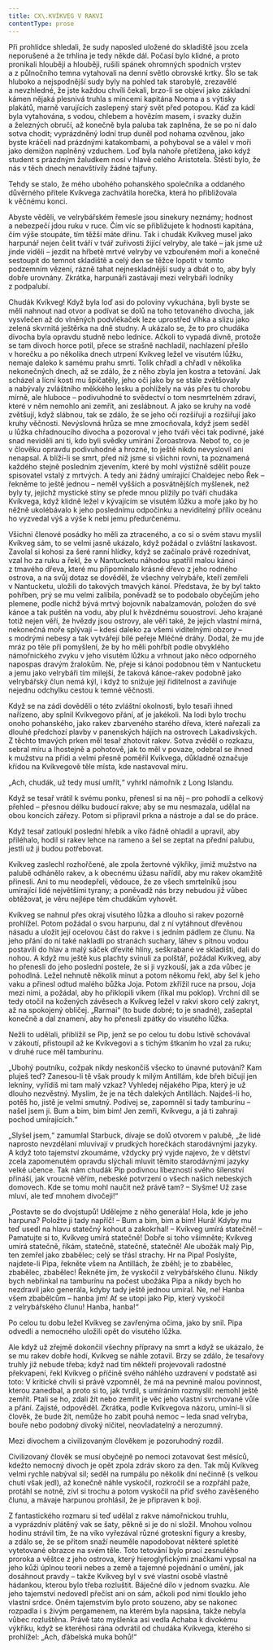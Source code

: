 ```yaml
---
title: CX\.KVÍKVEG V RAKVI
contentType: prose
---
```


<section>

Při prohlídce shledali, že sudy naposled uložené do skladiště jsou zcela neporušené a že trhlina je tedy někde dál. Počasí bylo klidné, a proto pronikali hlouběji a hlouběji, rušili spánek ohromných spodních vrstev a z půlnočního temna vytahovali na denní světlo obrovské krtky. Šlo se tak hluboko a nejspodnější sudy byly na pohled tak starobylé, zrezavělé a nevzhledné, že jste každou chvíli čekali, brzo-li se objeví jako základní kámen nějaká plesnivá truhla s mincemi kapitána Noema a s výtisky plakátů, marně varujících zaslepený starý svět před potopou. Káď za kádí byla vytahována, s vodou, chlebem a hovězím masem, i svazky dužin a železných obručí, až konečně byla paluba tak zaplněna, že se po ní dalo sotva chodit; vyprázdněný lodní trup duněl pod nohama ozvěnou, jako byste kráčeli nad prázdnými katakombami, a pohyboval se a válel v moři jako demižon naplněný vzduchem. Loď byla nahoře přetížena, jako když student s prázdným žaludkem nosí v hlavě celého Aristotela. Štěstí bylo, že nás v těch dnech nenavštívily žádné tajfuny.

Tehdy se stalo, že mého ubohého pohanského společníka a oddaného důvěrného přítele Kvíkvega zachvátila horečka, která ho přibližovala k věčnému konci.

Abyste věděli, ve velrybářském řemesle jsou sinekury neznámy; hodnost a nebezpečí jdou ruku v ruce. Čím víc se přibližujete k hodnosti kapitána, čím výše stoupáte, tím těžší máte dřinu. Tak i chudák Kvíkveg musel jako harpunář nejen čelit tváří v tvář zuřivosti žijící velryby, ale také – jak jsme už jinde viděli – jezdit na hřbetě mrtvé velryby ve vzbouřeném moři a konečně sestoupit do temnot skladiště a celý den se těžce lopotit v tomto podzemním vězení, rázně tahat nejneskladnější sudy a dbát o to, aby byly dobře urovnány. Zkrátka, harpunáři zastávají mezi velrybáři lodníky z podpalubí.

Chudák Kvíkveg! Když byla loď asi do poloviny vykuchána, byli byste se měli nahnout nad otvor a podívat se dolů na toho tetovaného divocha, jak vysvlečen až do vlněných podvlékaček leze uprostřed vlhka a slizu jako zelená skvrnitá ještěrka na dně studny. A ukázalo se, že to pro chudáka divocha byla opravdu studně nebo lednice. Ačkoli to vypadá divně, protože se tam divoch horce potil, přece se strašně nachladil, nachlazení přešlo v horečku a po několika dnech utrpení Kvíkveg ležel ve visutém lůžku, nemaje daleko k samému prahu smrti. Tolik chřadl a chřadl v několika nekonečných dnech, až se zdálo, že z něho zbyla jen kostra a tetování. Jak scházel a lícní kosti mu špičatěly, jeho oči jako by se stále zvětšovaly a nabývaly zvláštního měkkého lesku a pohlížely na vás přes tu chorobu mírně, ale hluboce – podivuhodné to svědectví o tom nesmrtelném zdraví, které v něm nemohlo ani zemřít, ani zeslábnout. A jako se kruhy na vodě zvětšují, když slábnou, tak se zdálo, že se jeho oči rozšiřují a rozšiřují jako kruhy věčnosti. Nevýslovná hrůza se mne zmocňovala, když jsem seděl u lůžka chřadnoucího divocha a pozoroval v jeho tváři věci tak podivné, jaké snad neviděli ani ti, kdo byli svědky umírání Zoroastrova. Neboť to, co je v člověku opravdu podivuhodné a hrozné, to ještě nikdo nevyslovil ani nenapsal. A blíží-li se smrt, před níž jsme si všichni rovni, ta poznamená každého stejně posledním zjevením, které by mohl výstižně sdělit pouze spisovatel vstalý z mrtvých. A tedy ani žádný umírající Chaldejec nebo Řek – řekněme to ještě jednou – neměl vyšších a posvátnějších myšlenek, než byly ty, jejichž mystické stíny se přede mnou plížily po tváři chudáka Kvíkvega, když klidně ležel v kývajícím se visutém lůžku a moře jako by ho něžně ukolébávalo k jeho poslednímu odpočinku a neviditelný příliv oceánu ho vyzvedal výš a výše k nebi jemu předurčenému.

Všichni členové posádky ho měli za ztraceného, a co si o svém stavu myslil Kvíkveg sám, to se velmi jasně ukázalo, když požádal o zvláštní laskavost. Zavolal si kohosi za šeré ranní hlídky, když se začínalo právě rozednívat, vzal ho za ruku a řekl, že v Nantucketu náhodou spatřil malou kánoi z tmavého dřeva, které mu připomínalo krásné dřevo z jeho rodného ostrova, a na svůj dotaz se dověděl, že všechny velrybáře, kteří zemřeli v Nantucketu, uložili do takových tmavých kánoí. Představa, že by byl takto pohřben, prý se mu velmi zalíbila, poněvadž se to podobalo obyčejům jeho plemene, podle nichž bývá mrtvý bojovník nabalzamován, položen do své kánoe a tak puštěn na vodu, aby plul k hvězdnému souostroví. Jeho krajané totiž nejen věří, že hvězdy jsou ostrovy, ale věří také, že jejich vlastní mírná, nekonečná moře splývají – kdesi daleko za všemi viditelnými obzory – s modrými nebesy a tak vytvářejí bílé peřeje Mléčné dráhy. Dodal, že mu jde mráz po těle při pomyšlení, že by ho měli pohřbít podle obvyklého námořnického zvyku v jeho visutém lůžku a vrhnout jako něco odporného napospas dravým žralokům. Ne, přeje si kánoi podobnou těm v Nantucketu a jemu jako velrybáři tím milejší, že taková kánoe-rakev podobně jako velrybářský člun nemá kýl, i když to snižuje její řiditelnost a zaviňuje nejednu odchylku cestou k temné věčnosti.

Když se na zádi dověděli o této zvláštní okolnosti, bylo tesaři ihned nařízeno, aby splnil Kvíkvegovo přání, ať je jakékoli. Na lodi bylo trochu onoho pohanského, jako rakev zbarveného starého dřeva, které nařezali za dlouhé předchozí plavby v panenských hájích na ostrovech Lakadivských. Z těchto tmavých prken měl tesař zhotovit rakev. Sotva zvěděl o rozkazu, sebral míru a lhostejně a pohotově, jak to měl v povaze, odebral se ihned k mužstvu na přídi a velmi přesně poměřil Kvíkvega, důkladně označuje křídou na Kvíkvegově těle místa, kde nastavoval míru.

„Ach, chudák, už tedy musí umřít,“ vyhrkl námořník z Long Islandu.

Když se tesař vrátil k svému ponku, přenesl si na něj – pro pohodlí a celkový přehled – přesnou délku budoucí rakve; aby se mu nesmazala, udělal na obou koncích zářezy. Potom si připravil prkna a nástroje a dal se do práce.

Když tesař zatloukl poslední hřebík a víko řádně ohladil a upravil, aby přiléhalo, hodil si rakev lehce na rameno a šel se zeptat na přední palubu, jestli už ji budou potřebovat.

Kvíkveg zaslechl rozhořčené, ale zpola žertovné výkřiky, jimiž mužstvo na palubě odhánělo rakev, a k obecnému úžasu nařídil, aby mu rakev okamžitě přinesli. Ani to mu neodepřeli, vědouce, že ze všech smrtelníků jsou umírající lidé největšími tyrany; a poněvadž nás brzy nebudou již vůbec obtěžovat, je věru nejlépe těm chudákům vyhovět.

Kvíkveg se nahnul přes okraj visutého lůžka a dlouho si rakev pozorně prohlížel. Potom požádal o svou harpunu, dal z ní vytáhnout dřevěnou násadu a uložit její ocelovou část do rakve i s jedním pádlem ze člunu. Na jeho přání do ní také nakladli po stranách suchary, láhev s pitnou vodou postavili do hlav a malý sáček dřevité hlíny, seškrabané ve skladišti, dali do nohou. A když mu ještě kus plachty svinuli za polštář, požádal Kvíkveg, aby ho přenesli do jeho poslední postele, že si ji vyzkouší, jak a zda vůbec je pohodlná. Ležel nehnutě několik minut a potom někomu řekl, aby šel k jeho vaku a přinesl odtud malého bůžka Joja. Potom zkřížil ruce na prsou, Joja mezi nimi, a požádal, aby ho přiklopili víkem (říkal mu poklop). Vrchní díl se tedy otočil na kožených závěsech a Kvíkveg ležel v rakvi skoro celý zakryt, až na spokojený obličej. „Rarmai“ (to bude dobré; to je snadné), zašeptal konečně a dal znamení, aby ho přenesli zpátky do visutého lůžka.

Nežli to udělali, přiblížil se Pip, jenž se po celou tu dobu lstivě schovával v zákoutí, přistoupil až ke Kvíkvegovi a s tichým štkaním ho vzal za ruku; v druhé ruce měl tamburínu.

„Ubohý poutníku, cožpak nikdy neskončíš všecko to únavné putování? Kam pluješ teď? Zanesou-li tě však proudy k milým Antillám, kde břeh bičují jen lekníny, vyřídíš mi tam malý vzkaz? Vyhledej nějakého Pipa, který je už dlouho nezvěstný. Myslím, že je na těch dalekých Antillách. Najdeš-li ho, potěš ho, jistě je velmi smutný. Podívej se, zapomněl si tady tamburínu – našel jsem ji. Bum a bim, bim bim! Jen zemři, Kvíkvegu, a já ti zahraji pochod umírajících.“

„Slyšel jsem,“ zamumlal Starbuck, dívaje se dolů otvorem v palubě, „že lidé naprosto nevzdělaní mluvívají v prudkých horečkách starodávnými jazyky. A když toto tajemství zkoumáme, vždycky prý vyjde najevo, že v dětství zcela zapomenutém opravdu slýchali mluvit těmito starodávnými jazyky velké učence. Tak nám chudák Pip podivnou líbezností svého šílenství přináší, jak vroucně věřím, nebeské potvrzení o všech našich nebeských domovech. Kde se tomu mohl naučit než právě tam? – Slyšme! Už zase mluví, ale teď mnohem divočeji!“

„Postavte se do dvojstupů! Udělejme z něho generála! Hola, kde je jeho harpuna? Položte ji tady napříč! – Bum a bim, bim a bim! Hurá! Kdyby mu teď usedl na hlavu statečný kohout a zakokrhal! – Kvíkveg umírá statečně! – Pamatujte si to, Kvíkveg umírá statečně! Dobře si toho všimněte; Kvíkveg umírá statečně, říkám, statečně, statečně, statečně! Ale ubožák malý Pip, ten zemřel jako zbabělec; celý se třásl strachy. Hr na Pipa! Poslyšte, najdete-li Pipa, řekněte všem na Antillách, že zběhl; je to zbabělec, zbabělec, zbabělec! Řekněte jim, že vyskočil z velrybářského člunu. Nikdy bych nebřinkal na tamburínu na počest ubožáka Pipa a nikdy bych ho nezdravil jako generála, kdyby tady ještě jednou umíral. Ne, ne! Hanba všem zbabělcům – hanba jim! Ať se utopí jako Pip, který vyskočil z velrybářského člunu! Hanba, hanba!“

Po celou tu dobu ležel Kvíkveg se zavřenýma očima, jako by snil. Pipa odvedli a nemocného uložili opět do visutého lůžka.

Ale když už zřejmě dokončil všechny přípravy na smrt a když se ukázalo, že se mu rakev dobře hodí, Kvíkveg se náhle zotavil. Brzy se zdálo, že tesařovy truhly již nebude třeba; když nad tím někteří projevovali radostné překvapení, řekl Kvíkveg o příčině svého náhlého uzdravení v podstatě asi toto: V kritické chvíli si právě vzpomněl, že má na pevnině malou povinnost, kterou zanedbal, a proto si to, jak tvrdil, s umíráním rozmyslil: nemohl ještě zemřít. Ptali se ho, zdali žít nebo zemřít je věc jeho vlastní svrchované vůle a přání. Zajisté, odpověděl. Zkrátka, podle Kvíkvegova názoru, umíní-li si člověk, že bude žít, nemůže ho zabít pouhá nemoc – leda snad velryba, bouře nebo podobný divoký ničitel, neovladatelný a nerozumný.

Mezi divochem a civilizovaným člověkem je pozoruhodný rozdíl.

Civilizovaný člověk se musí obyčejně po nemoci zotavovat šest měsíců, kdežto nemocný divoch je opět zpola zdráv skoro za den. Tak můj Kvíkveg velmi rychle nabýval sil; seděl na rumpálu po několik dní nečinně (s velkou chutí však jedl), až konečně náhle vyskočil, rozkročil se a rozpřáhl paže, protáhl se notně, zívl si trochu a potom vyskočil na příď svého zavěšeného člunu, a mávaje harpunou prohlásil, že je připraven k boji.

Z fantastického rozmaru si teď udělal z rakve námořnickou truhlu, a vyprázdniv plátěný vak se šaty, pěkně si je do ní složil. Mnohou volnou hodinu strávil tím, že na víko vyřezával různé groteskní figury a kresby, a zdálo se, že se přitom snaží neuměle napodobovat některé spletité vytetované obrazce na svém těle. Toto tetování bylo prací zesnulého proroka a věštce z jeho ostrova, který hieroglyfickými značkami vypsal na jeho kůži úplnou teorii nebes a země a tajemné pojednání o umění, jak dosáhnout pravdy – takže Kvíkveg byl v své vlastní osobě vlastně hádankou, kterou bylo třeba rozluštit. Báječné dílo v jednom svazku. Ale jeho tajemství nedovedl přečíst ani on sám, ačkoli pod nimi tlouklo jeho vlastní srdce. Oněm tajemstvím bylo proto souzeno, aby se nakonec rozpadla i s živým pergamenem, na kterém byla napsána, takže nebyla vůbec rozluštěna. Právě tato myšlenka asi vedla Achaba k divokému výkřiku, když se kteréhosi rána odvrátil od chudáka Kvíkvega, kterého si prohlížel: „Ach, ďábelská muka bohů!“

</section>

